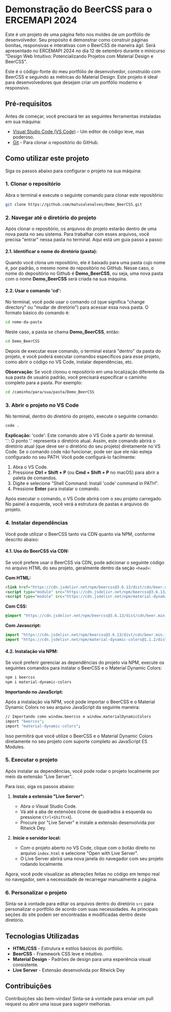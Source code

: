 # Demonstração do BeerCSS para o ERCEMAPI 2024

Este é um projeto de uma página feito nos moldes de um portfólio de desenvolvedor. Seu propósito é demonstrar como construir páginas bonitas, responsivas e interativas com o BeerCSS de maneira ágil. Será apresentado no ERCEMAPI 2024 no dia 12 de setembro durante o minicurso "Design Web Intuitivo: Potencializando Projetos com Material Design e BeerCSS".

Este é o código-fonte do meu portfólio de desenvolvedor, construído com BeerCSS e seguindo as métricas do Material Design. Este projeto é ideal para desenvolvedores que desejam criar um portfólio moderno e responsivo.

## Pré-requisitos

Antes de começar, você precisará ter as seguintes ferramentas instaladas em sua máquina:

- [Visual Studio Code (VS Code)](https://code.visualstudio.com/) - Um editor de código leve, mas poderoso.
- [Git](https://git-scm.com/) - Para clonar o repositório do GitHub.

## Como utilizar este projeto

Siga os passos abaixo para configurar o projeto na sua máquina:

### 1. Clonar o repositório

Abra o terminal e execute o seguinte comando para clonar este repositório:

```bash
git clone https://github.com/matusalenalves/Demo_BeerCSS.git
```

### 2. Navegar até o diretório do projeto

Após clonar o repositório, os arquivos do projeto estarão dentro de uma nova pasta no seu sistema. Para trabalhar com esses arquivos, você precisa "entrar" nessa pasta no terminal. Aqui está um guia passo a passo:

#### 2.1. Identificar o nome do diretório (pasta): 

   Quando você clona um repositório, ele é baixado para uma pasta cujo nome é, por padrão, o mesmo nome do repositório no GitHub. Nesse caso, o nome do depositório no Github é **Demo_BeerCSS**, ou seja, uma nova pasta com o nome **Demo_BeerCSS** será criada na sua máquina.

#### 2.2. Usar o comando 'cd': 

   No terminal, você pode usar o comando cd (que significa "change directory" ou "mudar de diretório") para acessar essa nova pasta. O formato básico do comando é:

   ```bash
   cd nome-da-pasta
   ```

   Neste caso, a pasta se chama **Demo_BeerCSS**, então: 

   ```bash
   cd Demo_BeerCSS
   ```

   Depois de executar esse comando, o terminal estará "dentro" da pasta do projeto, e você poderá executar comandos específicos para esse projeto, como abrir o código no VS Code, instalar dependências, etc.

   **Observação:** Se você clonou o repositório em uma localização diferente da sua pasta de usuário padrão, você precisará especificar o caminho completo para a pasta. Por exemplo:

   ```bash
   cd /caminho/para/sua/pasta/Demo_BeerCSS
   ```

### 3. Abrir o projeto no VS Code

No terminal, dentro do diretório do projeto, execute o seguinte comando:

```bash
code .
```
**Explicação:**
'code': Este comando abre o VS Code a partir do terminal.    
'.': O ponto '.' representa o diretório atual. Assim, este comando abrirá o diretório atual (que deve ser o diretório do seu projeto) diretamente no VS Code.
Se o comando code não funcionar, pode ser que ele não esteja configurado no seu PATH. Você pode configurá-lo facilmente:
1. Abra o VS Code.
2. Pressione **Ctrl + Shift + P** (ou **Cmd + Shift + P** no macOS) para abrir a paleta de comandos.
3. Digite e selecione "Shell Command: Install 'code' command in PATH".    
4. Pressione **Enter** para instalar o comando.

Após executar o comando, o VS Code abrirá com o seu projeto carregado. No painel à esquerda, você verá a estrutura de pastas e arquivos do projeto.

### 4. Instalar dependências

Você pode utilizar o BeerCSS tanto via CDN quanto via NPM, conforme descrito abaixo:

#### 4.1. Uso do BeerCSS via CDN:

   Se você prefere usar o BeerCSS via CDN, pode adicionar o seguinte código no arquivo HTML do seu projeto, geralmente dentro da seção `<head>`:

   **Com HTML:**

   ```html
   <link href="https://cdn.jsdelivr.net/npm/beercss@3.6.13/dist/cdn/beer.min.css" rel="stylesheet" />
   <script type="module" src="https://cdn.jsdelivr.net/npm/beercss@3.6.13/dist/cdn/beer.min.js"></script>
   <script type="module" src="https://cdn.jsdelivr.net/npm/material-dynamic-colors@1.1.2/dist/cdn/material-dynamic-colors.min.js"></script>
   ```

   **Com CSS:**

   ```css
   @import "https://cdn.jsdelivr.net/npm/beercss@3.6.13/dist/cdn/beer.min.css";
   ```

   **Com Javascript:**

   ```javascript
   import "https://cdn.jsdelivr.net/npm/beercss@3.6.13/dist/cdn/beer.min.js";
   import "https://cdn.jsdelivr.net/npm/material-dynamic-colors@1.1.2/dist/cdn/material-dynamic-colors.min.js";
   ```

#### 4.2. Instalação via NPM:

   Se você preferir gerenciar as dependências do projeto via NPM, execute os seguintes comandos para instalar o BeerCSS e o Material Dynamic Colors:

   ```bash
   npm i beercss
   npm i material-dynamic-colors
   ```

   **Importando no JavaScript:**

   Após a instalação via NPM, você pode importar o BeerCSS e o Material Dynamic Colors no seu arquivo JavaScript da seguinte maneira:

   ```bash
   // Importando como window.beercss e window.materialDynamicColors
   import "beercss";
   import "material-dynamic-colors";
   ```
   Isso permitirá que você utilize o BeerCSS e o Material Dynamic Colors diretamente no seu projeto com suporte completo ao JavaScript ES Modules.

### 5. Executar o projeto

Após instalar as dependências, você pode rodar o projeto localmente por meio da extensão "Live Server".

Para isso, siga os passos abaixo:

1. **Instale a extensão "Live Server":**
   - Abra o Visual Studio Code.
   - Vá até a aba de extensões (ícone de quadrados à esquerda ou pressione `Ctrl+Shift+X`).
   - Procure por "Live Server" e instale a extensão desenvolvida por Ritwick Dey.

2. **Inicie o servidor local:**
   - Com o projeto aberto no VS Code, clique com o botão direito no arquivo `index.html` e selecione "Open with Live Server".
   - O Live Server abrirá uma nova janela do navegador com seu projeto rodando localmente.

Agora, você pode visualizar as alterações feitas no código em tempo real no navegador, sem a necessidade de recarregar manualmente a página.

### 6. Personalizar o projeto

Sinta-se à vontade para editar os arquivos dentro do diretório `src` para personalizar o portfólio de acordo com suas necessidades. As principais seções do site podem ser encontradas e modificadas dentro deste diretório.

## Tecnologias Utilizadas

- **HTML/CSS** - Estrutura e estilos básicos do portfólio.
- **BeerCSS** - Framework CSS leve e intuitivo.
- **Material Design** - Padrões de design para uma experiência visual consistente.
- **Live Server** - Extensão desenvolvida por Ritwick Dey
## Contribuições

Contribuições são bem-vindas! Sinta-se à vontade para enviar um pull request ou abrir uma issue para sugerir melhorias.